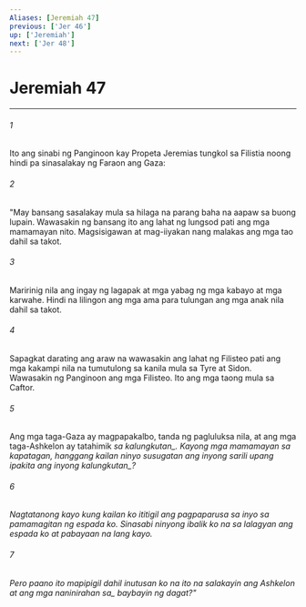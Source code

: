 ```yaml
---
Aliases: [Jeremiah 47]
previous: ['Jer 46']
up: ['Jeremiah']
next: ['Jer 48']
---
```

# Jeremiah 47

***






















###### 1 










Ito ang sinabi ng Panginoon kay Propeta Jeremias tungkol sa Filistia noong hindi pa sinasalakay ng Faraon ang Gaza: 





















###### 2 










"May bansang sasalakay mula sa hilaga na parang baha na aapaw sa buong lupain. Wawasakin ng bansang ito ang lahat ng lungsod pati ang mga mamamayan nito. Magsisigawan at mag-iiyakan nang malakas ang mga tao dahil sa takot. 





















###### 3 










Maririnig nila ang ingay ng lagapak at mga yabag ng mga kabayo at mga karwahe. Hindi na lilingon ang mga ama para tulungan ang mga anak nila dahil sa takot. 





















###### 4 










Sapagkat darating ang araw na wawasakin ang lahat ng Filisteo pati ang mga kakampi nila na tumutulong sa kanila mula sa Tyre at Sidon. Wawasakin ng Panginoon ang mga Filisteo. Ito ang mga taong mula sa Caftor. 





















###### 5 










Ang mga taga-Gaza ay magpapakalbo, tanda ng pagluluksa nila, at ang mga taga-Ashkelon ay tatahimik <i class="trans-change">sa kalungkutan_. Kayong mga mamamayan sa kapatagan, hanggang kailan ninyo susugatan ang inyong sarili <i class="trans-change">upang ipakita ang inyong kalungkutan_? 





















###### 6 










Nagtatanong kayo kung kailan ko ititigil ang pagpaparusa sa inyo sa pamamagitan ng espada ko. Sinasabi ninyong ibalik ko na sa lalagyan ang espada ko at pabayaan na lang kayo. 





















###### 7 










Pero paano ito mapipigil dahil inutusan ko na ito na salakayin ang Ashkelon at ang <i class="trans-change">mga naninirahan sa_ baybayin ng dagat?"
